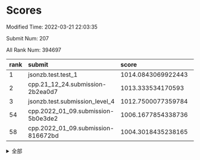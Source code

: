 # Scores

Modified Time: 2022-03-21 22:03:35

Submit Num: 207

All Rank Num: 394697

| rank |               submit               |       score        |       sigma        | pk_num |
| :--- | :--------------------------------- | :----------------- | :----------------- | :----- |
| 1    | jsonzb.test.test_1                 | 1014.0843069922443 | 0.8147290641994032 | 7628   |
| 2    | cpp.21_12_24.submission-2b2ea0d7   | 1013.333534170593  | 0.8087475981066364 | 7633   |
| 3    | jsonzb.test.submission_level_4     | 1012.7500077359784 | 0.8036866770579252 | 7631   |
| 54   | cpp.2022_01_09.submission-5b0e3de2 | 1006.1677854338736 | 0.7239428337285551 | 7626   |
| 58   | cpp.2022_01_09.submission-816672bd | 1004.3018435238165 | 0.7205832231170408 | 7625   |


<details>
<summary>全部</summary>

| rank |                 submit                 |       score        |       sigma        | pk_num |
| :--- | :------------------------------------- | :----------------- | :----------------- | :----- |
| 1    | jsonzb.test.test_1                     | 1014.0843069922443 | 0.8147290641994032 | 7628   |
| 2    | cpp.21_12_24.submission-2b2ea0d7       | 1013.333534170593  | 0.8087475981066364 | 7633   |
| 3    | jsonzb.test.submission_level_4         | 1012.7500077359784 | 0.8036866770579252 | 7631   |
| 4    | gobigger.level_3.submission_level_3_4  | 1011.4237154579916 | 0.7711707969238923 | 7625   |
| 5    | gobigger.level_3.submission_level_3_24 | 1011.4138286359805 | 0.7792038250530852 | 7625   |
| 6    | gobigger.level_3.submission_level_3_27 | 1011.1799225055511 | 0.7799353589078911 | 7631   |
| 7    | gobigger.level_3.submission_level_3_18 | 1011.1736900457303 | 0.7798537284601808 | 7624   |
| 8    | gobigger.level_3.submission_level_3_15 | 1011.0593404727391 | 0.7664030204866791 | 7624   |
| 9    | gobigger.level_3.submission_level_3_10 | 1011.0569639895967 | 0.7525626337707152 | 7625   |
| 10   | gobigger.level_3.submission_level_3_5  | 1011.0337591746477 | 0.7761453204134547 | 7625   |
| 11   | gobigger.level_3.submission_level_3_7  | 1010.9554833433879 | 0.7708414181895055 | 7627   |
| 12   | gobigger.level_3.submission_level_3_45 | 1010.953496991561  | 0.7826299919595542 | 7625   |
| 13   | gobigger.level_3.submission_level_3_35 | 1010.7738949345643 | 0.7691194993535823 | 7629   |
| 14   | gobigger.level_3.submission_level_3_12 | 1010.7366842692505 | 0.7480759342966782 | 7623   |
| 15   | gobigger.level_3.submission_level_3_32 | 1010.6896557419503 | 0.7851016592147927 | 7630   |
| 16   | gobigger.level_3.submission_level_3_21 | 1010.6464142687964 | 0.7768104121024763 | 7628   |
| 17   | gobigger.level_3.submission_level_3_37 | 1010.5686807848427 | 0.7750915328008275 | 7624   |
| 18   | gobigger.level_3.submission_level_3_8  | 1010.5647181931708 | 0.7710018029746577 | 7626   |
| 19   | gobigger.level_3.submission_level_3_3  | 1010.551167795247  | 0.7726648931635782 | 7630   |
| 20   | gobigger.level_3.submission_level_3_22 | 1010.5350995874136 | 0.7642870665542361 | 7631   |
| 21   | gobigger.level_3.submission_level_3_44 | 1010.4964094300537 | 0.7522835199044239 | 7626   |
| 22   | gobigger.level_3.submission_level_3_9  | 1010.3657648106799 | 0.7702429994106986 | 7628   |
| 23   | gobigger.level_3.submission_level_3_2  | 1010.331791316443  | 0.7463376581178501 | 7627   |
| 24   | gobigger.level_3.submission_level_3_48 | 1010.330956670106  | 0.7523907913946802 | 7627   |
| 25   | gobigger.level_3.submission_level_3_19 | 1010.3213400684683 | 0.7687031867003004 | 7627   |
| 26   | gobigger.level_3.submission_level_3_26 | 1010.3026147949357 | 0.7539823641590019 | 7625   |
| 27   | gobigger.level_3.submission_level_3_42 | 1010.1000887431103 | 0.7653108530919941 | 7627   |
| 28   | gobigger.level_3.submission_level_3_1  | 1010.066539299464  | 0.7696786470455484 | 7626   |
| 29   | gobigger.level_3.submission_level_3_14 | 1010.0399324533569 | 0.7267629944583535 | 7626   |
| 30   | gobigger.level_3.submission_level_3_43 | 1009.8824407080581 | 0.7650393423564544 | 7626   |
| 31   | gobigger.level_3.submission_level_3_40 | 1009.8685699295642 | 0.7343095751428125 | 7628   |
| 32   | gobigger.level_3.submission_level_3_31 | 1009.7937324293272 | 0.7343688955144505 | 7628   |
| 33   | gobigger.level_3.submission_level_3_11 | 1009.7926200555835 | 0.7619285013260887 | 7632   |
| 34   | gobigger.level_3.submission_level_3_20 | 1009.7302732615453 | 0.7458258424017249 | 7626   |
| 35   | gobigger.level_3.submission_level_3_28 | 1009.6694906778179 | 0.7383519325866382 | 7628   |
| 36   | gobigger.level_3.submission_level_3_0  | 1009.5788419925287 | 0.7423892952437011 | 7629   |
| 37   | gobigger.level_3.submission_level_3_49 | 1009.5548250226793 | 0.749504482278167  | 7623   |
| 38   | gobigger.level_3.submission_level_3_16 | 1009.5398102437152 | 0.7693290851990411 | 7632   |
| 39   | gobigger.level_3.submission_level_3_41 | 1009.3216839068582 | 0.7565611355956676 | 7622   |
| 40   | gobigger.level_3.submission_level_3_39 | 1009.141686899538  | 0.7281517186145441 | 7629   |
| 41   | gobigger.level_3.submission_level_3_13 | 1009.0813512680946 | 0.7511940219653285 | 7627   |
| 42   | gobigger.level_3.submission_level_3_36 | 1009.068929168649  | 0.757696944954888  | 7628   |
| 43   | gobigger.level_3.submission_level_3_17 | 1009.0482789604588 | 0.7608313384007906 | 7628   |
| 44   | gobigger.level_3.submission_level_3_23 | 1009.0344970006568 | 0.7427161976115844 | 7630   |
| 45   | gobigger.level_3.submission_level_3_46 | 1009.0305279031365 | 0.7569187575496477 | 7633   |
| 46   | gobigger.level_3.submission_level_3_34 | 1009.0057871577724 | 0.7519705648432016 | 7625   |
| 47   | gobigger.level_3.submission_level_3_33 | 1008.9431075365065 | 0.7463898796599587 | 7628   |
| 48   | gobigger.level_3.submission_level_3_6  | 1008.8886555504902 | 0.7417617252632706 | 7630   |
| 49   | gobigger.level_3.submission_level_3_47 | 1008.8455532809666 | 0.7490029756868963 | 7629   |
| 50   | gobigger.level_3.submission_level_3_38 | 1008.6761730819245 | 0.7622920511048091 | 7630   |
| 51   | gobigger.level_3.submission_level_3_29 | 1008.5762364829963 | 0.7458875389750448 | 7630   |
| 52   | gobigger.level_3.submission_level_3_30 | 1007.813607959797  | 0.7438820361111235 | 7625   |
| 53   | gobigger.level_3.submission_level_3_25 | 1007.2309980152872 | 0.7489434034116768 | 7627   |
| 54   | cpp.2022_01_09.submission-5b0e3de2     | 1006.1677854338736 | 0.7239428337285551 | 7626   |
| 55   | gobigger.level_1.submission_level_1_35 | 1005.2627331708078 | 0.7210252733053466 | 7624   |
| 56   | gobigger.level_1.submission_level_1_24 | 1004.6914320423253 | 0.7196779499395071 | 7622   |
| 57   | gobigger.level_1.submission_level_1_18 | 1004.4059395519859 | 0.7256139567083073 | 7627   |
| 58   | cpp.2022_01_09.submission-816672bd     | 1004.3018435238165 | 0.7205832231170408 | 7625   |
| 59   | gobigger.level_1.submission_level_1_40 | 1004.2445115226485 | 0.7237996405304317 | 7625   |
| 60   | gobigger.level_1.submission_level_1_27 | 1004.2396019273694 | 0.7156829385825385 | 7628   |
| 61   | gobigger.level_1.submission_level_1_1  | 1004.2125822467868 | 0.7223007428817941 | 7619   |
| 62   | gobigger.level_1.submission_level_1_49 | 1004.1761246128297 | 0.7166108290322241 | 7625   |
| 63   | gobigger.level_1.submission_level_1_22 | 1004.175005082106  | 0.7151833006563304 | 7625   |
| 64   | gobigger.level_1.submission_level_1_30 | 1004.1174569663849 | 0.7110416319228516 | 7624   |
| 65   | gobigger.level_1.submission_level_1_23 | 1004.0692187078502 | 0.7209240409793192 | 7624   |
| 66   | gobigger.level_1.submission_level_1_21 | 1004.0423861801638 | 0.7114501547912673 | 7628   |
| 67   | gobigger.level_1.submission_level_1_29 | 1003.9992029221828 | 0.7259014530768617 | 7627   |
| 68   | gobigger.level_1.submission_level_1_17 | 1003.9615536816347 | 0.7252642080101165 | 7632   |
| 69   | gobigger.level_1.submission_level_1_11 | 1003.9545770413599 | 0.7181839985913064 | 7623   |
| 70   | gobigger.level_1.submission_level_1_26 | 1003.8231550233746 | 0.7163354886497969 | 7626   |
| 71   | gobigger.level_1.submission_level_1_16 | 1003.7928749676558 | 0.7240216609029455 | 7626   |
| 72   | gobigger.level_1.submission_level_1_33 | 1003.7651762994008 | 0.7127239097461415 | 7629   |
| 73   | gobigger.level_1.submission_level_1_9  | 1003.7630877694182 | 0.7175500552941191 | 7625   |
| 74   | gobigger.level_1.submission_level_1_8  | 1003.7151442394497 | 0.7217326993989576 | 7625   |
| 75   | gobigger.level_1.submission_level_1_28 | 1003.702221574782  | 0.7307598897857479 | 7626   |
| 76   | gobigger.level_1.submission_level_1_2  | 1003.6588080030849 | 0.712531067080822  | 7625   |
| 77   | gobigger.level_1.submission_level_1_42 | 1003.5782776602526 | 0.7242963039792333 | 7626   |
| 78   | gobigger.level_1.submission_level_1_5  | 1003.5034875177728 | 0.7052288493238751 | 7628   |
| 79   | gobigger.level_1.submission_level_1_43 | 1003.4898469873704 | 0.7173174267019071 | 7628   |
| 80   | gobigger.level_1.submission_level_1_13 | 1003.4519678023923 | 0.7261635199013934 | 7620   |
| 81   | gobigger.level_1.submission_level_1_36 | 1003.3729044834838 | 0.7181082333055769 | 7629   |
| 82   | gobigger.level_1.submission_level_1_32 | 1003.3440487704129 | 0.7081471899402701 | 7626   |
| 83   | gobigger.level_1.submission_level_1_37 | 1003.32885471979   | 0.7156397262586053 | 7625   |
| 84   | gobigger.level_1.submission_level_1_31 | 1003.2770424019559 | 0.7202395759259944 | 7624   |
| 85   | gobigger.level_1.submission_level_1_48 | 1003.190365489775  | 0.7256961269220663 | 7624   |
| 86   | gobigger.level_1.submission_level_1_46 | 1003.1655079155012 | 0.7176473024499646 | 7620   |
| 87   | gobigger.level_1.submission_level_1_41 | 1003.1167266382099 | 0.7187693865507107 | 7633   |
| 88   | gobigger.level_1.submission_level_1_19 | 1003.1020839102122 | 0.7147053476226595 | 7622   |
| 89   | gobigger.level_1.submission_level_1_47 | 1003.0747025230103 | 0.7196626744085823 | 7627   |
| 90   | gobigger.level_1.submission_level_1_44 | 1003.0248722183617 | 0.7188732683275797 | 7620   |
| 91   | gobigger.level_1.submission_level_1_4  | 1003.0238722291821 | 0.7194335855949564 | 7630   |
| 92   | gobigger.level_1.submission_level_1_15 | 1002.9937167041576 | 0.7154161265605753 | 7636   |
| 93   | gobigger.level_1.submission_level_1_38 | 1002.8467702116667 | 0.7196433890643071 | 7631   |
| 94   | gobigger.level_1.submission_level_1_14 | 1002.8150969627461 | 0.713886224929402  | 7626   |
| 95   | gobigger.level_1.submission_level_1_34 | 1002.7768650848553 | 0.7176284882032916 | 7627   |
| 96   | gobigger.level_1.submission_level_1_7  | 1002.740850465708  | 0.7201741084384659 | 7628   |
| 97   | gobigger.level_1.submission_level_1_3  | 1002.6455837679349 | 0.7213357778463898 | 7626   |
| 98   | gobigger.level_1.submission_level_1_10 | 1002.614211256751  | 0.7145206364046668 | 7631   |
| 99   | gobigger.level_1.submission_level_1_25 | 1002.5334161577034 | 0.729736102284766  | 7624   |
| 100  | gobigger.level_1.submission_level_1_45 | 1002.4899803252882 | 0.7018980611809846 | 7631   |
| 101  | gobigger.level_1.submission_level_1_20 | 1002.2703635210173 | 0.7261822492642211 | 7630   |
| 102  | gobigger.level_1.submission_level_1_6  | 1002.1816077192317 | 0.7146461710940718 | 7625   |
| 103  | gobigger.level_1.submission_level_1_0  | 1002.0255037737842 | 0.7117091495002572 | 7624   |
| 104  | gobigger.level_1.submission_level_1_39 | 1001.9259444994075 | 0.7233461054676282 | 7629   |
| 105  | gobigger.level_1.submission_level_1_12 | 1001.4425098943339 | 0.7143753228593444 | 7632   |
| 106  | gobigger.random.submission_random_28   | 998.1943767520094  | 0.7202197872610433 | 7630   |
| 107  | gobigger.random.submission_random_43   | 997.1388171315201  | 0.7149481924330526 | 7633   |
| 108  | gobigger.random.submission_random_20   | 996.976851863701   | 0.7074705630723032 | 7626   |
| 109  | gobigger.random.submission_random_47   | 996.8554583829011  | 0.7051260866302491 | 7627   |
| 110  | gobigger.random.submission_random_19   | 996.8021317621594  | 0.7114213017376039 | 7625   |
| 111  | gobigger.random.submission_random_8    | 996.5868399185136  | 0.7078544175891198 | 7626   |
| 112  | gobigger.random.submission_random_15   | 996.5826235389939  | 0.7172291905679595 | 7623   |
| 113  | gobigger.random.submission_random_3    | 996.4691383529743  | 0.7077017280888014 | 7629   |
| 114  | gobigger.random.submission_random_13   | 996.4626253424884  | 0.7071625754767341 | 7629   |
| 115  | gobigger.random.submission_random_41   | 996.4259881876374  | 0.708204384587045  | 7625   |
| 116  | gobigger.random.submission_random_26   | 996.3008119293053  | 0.7034942084967857 | 7628   |
| 117  | gobigger.random.submission_random_5    | 996.2937579116942  | 0.7219909712763257 | 7627   |
| 118  | gobigger.random.submission_random_38   | 996.267967021887   | 0.7102759499439818 | 7636   |
| 119  | gobigger.random.submission_random_40   | 996.2571388692729  | 0.6973853076159956 | 7626   |
| 120  | gobigger.random.submission_random_49   | 996.2557919514446  | 0.7019309241513271 | 7626   |
| 121  | gobigger.random.submission_random_45   | 996.2497983195216  | 0.7020984668198342 | 7627   |
| 122  | gobigger.random.submission_random_7    | 996.2234636971531  | 0.7071010931966734 | 7634   |
| 123  | gobigger.random.submission_random_36   | 996.2017497036765  | 0.696482840838327  | 7626   |
| 124  | gobigger.random.submission_random_46   | 996.1589595779865  | 0.7025444175272748 | 7624   |
| 125  | gobigger.random.submission_random_48   | 996.1498648957656  | 0.7013932265165945 | 7628   |
| 126  | gobigger.random.submission_random_24   | 996.139915490419   | 0.7028722698031902 | 7626   |
| 127  | gobigger.random.submission_random_32   | 996.0990127150823  | 0.7197098511630744 | 7629   |
| 128  | gobigger.random.submission_random_31   | 996.039136698966   | 0.7094423231563861 | 7630   |
| 129  | gobigger.random.submission_random_30   | 996.0294078801337  | 0.709589259812429  | 7625   |
| 130  | gobigger.random.submission_random_0    | 995.9824377947577  | 0.708959989405325  | 7622   |
| 131  | gobigger.random.submission_random_9    | 995.9163319225023  | 0.7084760811879971 | 7628   |
| 132  | gobigger.random.submission_random_23   | 995.8845515346733  | 0.7008630350838116 | 7625   |
| 133  | gobigger.random.submission_random_1    | 995.8769540336625  | 0.7102295929916689 | 7625   |
| 134  | gobigger.random.submission_random_25   | 995.8631377977533  | 0.7005716102108422 | 7625   |
| 135  | gobigger.random.submission_random_39   | 995.7022562329652  | 0.7103823182727789 | 7630   |
| 136  | gobigger.random.submission_random_4    | 995.6853937873703  | 0.7188147490038606 | 7624   |
| 137  | gobigger.random.submission_random_18   | 995.6631000041796  | 0.7110458007039283 | 7625   |
| 138  | gobigger.random.submission_random_16   | 995.6123053765276  | 0.7233960006759601 | 7629   |
| 139  | gobigger.random.submission_random_6    | 995.5800940660604  | 0.6980855241020087 | 7624   |
| 140  | gobigger.random.submission_random_34   | 995.5780073050232  | 0.7093950018570861 | 7627   |
| 141  | gobigger.random.submission_random_44   | 995.5536328130858  | 0.7057993712612565 | 7627   |
| 142  | gobigger.random.submission_random_33   | 995.4791685604404  | 0.7208978145342457 | 7630   |
| 143  | gobigger.random.submission_random_22   | 995.4524220702974  | 0.7059501343952388 | 7632   |
| 144  | gobigger.random.submission_random_17   | 995.446000460032   | 0.7132186903639256 | 7626   |
| 145  | gobigger.random.submission_random_37   | 995.400810262828   | 0.7191486098060144 | 7624   |
| 146  | gobigger.random.submission_random_21   | 995.3771796627822  | 0.7232528371152834 | 7628   |
| 147  | gobigger.random.submission_random_11   | 995.3667397762562  | 0.7236077157105458 | 7636   |
| 148  | gobigger.random.submission_random_14   | 995.345417552685   | 0.7103889998925378 | 7628   |
| 149  | gobigger.random.submission_random_2    | 995.3061738999928  | 0.7053396940224568 | 7631   |
| 150  | gobigger.random.submission_random_42   | 995.2939557395384  | 0.7090891214131159 | 7627   |
| 151  | gobigger.random.submission_random_10   | 995.2731696115449  | 0.7027161319061156 | 7628   |
| 152  | gobigger.random.submission_random_35   | 994.9599000363502  | 0.7073276888326199 | 7632   |
| 153  | gobigger.random.submission_random_27   | 994.9012646926706  | 0.7192923888408597 | 7629   |
| 154  | gobigger.random.submission_random_12   | 994.8625155201847  | 0.7136495895388262 | 7628   |
| 155  | gobigger.random.submission_random_29   | 994.4407469607233  | 0.7038450029932438 | 7626   |
| 156  | gobigger.level_2.submission_level_2_35 | 993.4543620437482  | 0.7180587178954482 | 7631   |
| 157  | gobigger.level_2.submission_level_2_41 | 993.3810218837713  | 0.7353146271305757 | 7628   |
| 158  | gobigger.level_2.submission_level_2_5  | 993.3386185023343  | 0.7270190847455321 | 7625   |
| 159  | gobigger.level_2.submission_level_2_3  | 993.1754276999375  | 0.7349026792056871 | 7622   |
| 160  | gobigger.level_2.submission_level_2_39 | 993.0965451643164  | 0.7482653014547319 | 7631   |
| 161  | gobigger.level_2.submission_level_2_18 | 993.0921530740352  | 0.7379760189506605 | 7622   |
| 162  | gobigger.level_2.submission_level_2_36 | 992.9372440578472  | 0.7245009615206806 | 7628   |
| 163  | gobigger.level_2.submission_level_2_28 | 992.8269990374171  | 0.7499000562149233 | 7631   |
| 164  | gobigger.level_2.submission_level_2_23 | 992.8202766860788  | 0.7289071768822796 | 7623   |
| 165  | gobigger.level_2.submission_level_2_44 | 992.7863030762599  | 0.7507926558994009 | 7630   |
| 166  | gobigger.level_2.submission_level_2_40 | 992.7783444772688  | 0.7413753570715236 | 7631   |
| 167  | gobigger.level_2.submission_level_2_1  | 992.6777368930456  | 0.7358526146214551 | 7628   |
| 168  | gobigger.level_2.submission_level_2_22 | 992.6146046905967  | 0.7428982521470902 | 7624   |
| 169  | gobigger.level_2.submission_level_2_15 | 992.5806281018662  | 0.7393489017053975 | 7623   |
| 170  | gobigger.level_2.submission_level_2_25 | 992.4785033894335  | 0.7580777262718124 | 7627   |
| 171  | gobigger.level_2.submission_level_2_48 | 992.4558184985789  | 0.7342281792367495 | 7627   |
| 172  | gobigger.level_2.submission_level_2_7  | 992.4375648557169  | 0.7442547107144984 | 7631   |
| 173  | gobigger.level_2.submission_level_2_47 | 992.4164474197961  | 0.7592026278673747 | 7626   |
| 174  | gobigger.level_2.submission_level_2_10 | 992.3645287299868  | 0.7388086869900388 | 7625   |
| 175  | gobigger.level_2.submission_level_2_20 | 992.3242618780707  | 0.7441965692554031 | 7619   |
| 176  | gobigger.level_2.submission_level_2_17 | 992.2612825189169  | 0.7327440082838029 | 7626   |
| 177  | gobigger.level_2.submission_level_2_33 | 992.2594587272132  | 0.7350855962546327 | 7627   |
| 178  | gobigger.level_2.submission_level_2_13 | 992.2543176247027  | 0.7496064774890993 | 7630   |
| 179  | gobigger.level_2.submission_level_2_8  | 992.2060397592537  | 0.7250627939904495 | 7625   |
| 180  | gobigger.level_2.submission_level_2_12 | 992.2049535970059  | 0.7569151182994311 | 7625   |
| 181  | gobigger.level_2.submission_level_2_14 | 992.1947658875403  | 0.7516228357110321 | 7626   |
| 182  | gobigger.level_2.submission_level_2_16 | 992.1197838640777  | 0.7505241195948037 | 7627   |
| 183  | gobigger.level_2.submission_level_2_32 | 992.0033243109243  | 0.7315629275406548 | 7631   |
| 184  | gobigger.level_2.submission_level_2_34 | 991.9349521644656  | 0.7544165587997452 | 7627   |
| 185  | gobigger.level_2.submission_level_2_11 | 991.9183713157271  | 0.7391936097623428 | 7628   |
| 186  | gobigger.level_2.submission_level_2_46 | 991.8935216128408  | 0.7554857128719278 | 7628   |
| 187  | gobigger.level_2.submission_level_2_49 | 991.8801756360002  | 0.7363300006951998 | 7626   |
| 188  | gobigger.level_2.submission_level_2_31 | 991.7571408895253  | 0.7417447346897107 | 7628   |
| 189  | gobigger.level_2.submission_level_2_45 | 991.620550101526   | 0.739833172949232  | 7627   |
| 190  | gobigger.level_2.submission_level_2_9  | 991.5856728972238  | 0.7514204827337164 | 7624   |
| 191  | gobigger.level_2.submission_level_2_2  | 991.5590819039369  | 0.7795484303447519 | 7630   |
| 192  | gobigger.level_2.submission_level_2_4  | 991.5503186746936  | 0.743784969788262  | 7626   |
| 193  | gobigger.level_2.submission_level_2_6  | 991.5034507551894  | 0.7533259049363453 | 7622   |
| 194  | gobigger.level_2.submission_level_2_30 | 991.4794461882111  | 0.7607039156934328 | 7630   |
| 195  | gobigger.level_2.submission_level_2_43 | 991.4641459299027  | 0.7556764266759548 | 7626   |
| 196  | gobigger.level_2.submission_level_2_37 | 991.4627402812863  | 0.7398357302868526 | 7624   |
| 197  | gobigger.level_2.submission_level_2_26 | 991.3658653600455  | 0.7454500748113563 | 7629   |
| 198  | gobigger.level_2.submission_level_2_19 | 991.3583052815546  | 0.7720985854627299 | 7627   |
| 199  | gobigger.level_2.submission_level_2_42 | 991.3363568231006  | 0.7564305054461787 | 7629   |
| 200  | gobigger.level_2.submission_level_2_21 | 991.2777782835643  | 0.7572659770433185 | 7630   |
| 201  | gobigger.level_2.submission_level_2_0  | 991.2037034163795  | 0.7476494893944085 | 7628   |
| 202  | gobigger.level_2.submission_level_2_24 | 991.1686897187401  | 0.7535325446675085 | 7625   |
| 203  | gobigger.level_2.submission_level_2_27 | 990.9855258185851  | 0.751591380668602  | 7627   |
| 204  | gobigger.level_2.submission_level_2_29 | 990.70714351938    | 0.7848308687824196 | 7622   |
| 205  | gobigger.level_2.submission_level_2_38 | 990.5883244590997  | 0.7621177036854222 | 7625   |
| 206  | gobigger.none.submission_none_0        | 974.8728653403592  | 1.6065911177828018 | 7627   |
| 207  | gobigger.none.submission_none_1        | 973.6285979491007  | 1.7160007403860826 | 7622   |

</details>